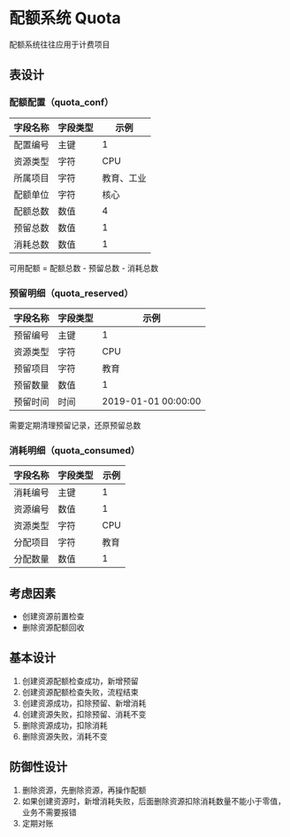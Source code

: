# 配额系统 Quota

配额系统往往应用于计费项目

## 表设计

### 配额配置（quota_conf）

字段名称 | 字段类型 | 示例
--- | --- | ---
配置编号 | 主键 | 1
资源类型 | 字符 | CPU
所属项目 | 字符 | 教育、工业
配额单位 | 字符 | 核心
配额总数 | 数值 | 4
预留总数 | 数值 | 1
消耗总数 | 数值 | 1

可用配额 = 配额总数 - 预留总数 - 消耗总数

### 预留明细（quota_reserved）

字段名称 | 字段类型 | 示例
--- | --- | ---
预留编号 | 主键 | 1
资源类型 | 字符 | CPU
预留项目 | 字符 | 教育
预留数量 | 数值 | 1
预留时间 | 时间 | 2019-01-01 00:00:00

需要定期清理预留记录，还原预留总数

### 消耗明细（quota_consumed）

字段名称 | 字段类型 | 示例
--- | --- | ---
消耗编号 | 主键 | 1
资源编号 | 数值 | 1
资源类型 | 字符 | CPU
分配项目 | 字符 | 教育
分配数量 | 数值 | 1

## 考虑因素

- 创建资源前置检查
- 删除资源配额回收

## 基本设计
1. 创建资源配额检查成功，新增预留
2. 创建资源配额检查失败，流程结束
3. 创建资源成功，扣除预留、新增消耗
4. 创建资源失败，扣除预留、消耗不变
5. 删除资源成功，扣除消耗
6. 删除资源失败，消耗不变

## 防御性设计

1. 删除资源，先删除资源，再操作配额
2. 如果创建资源时，新增消耗失败，后面删除资源扣除消耗数量不能小于零值，业务不需要报错
3. 定期对账

